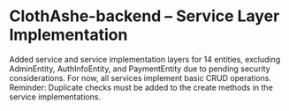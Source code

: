 # ClothAshe-backend – Service Layer Implementation
Added service and service implementation layers for 14 entities, excluding AdminEntity, AuthInfoEntity, and PaymentEntity due to pending security considerations. For now, all services implement basic CRUD operations.
Reminder: Duplicate checks must be added to the create methods in the service implementations.

